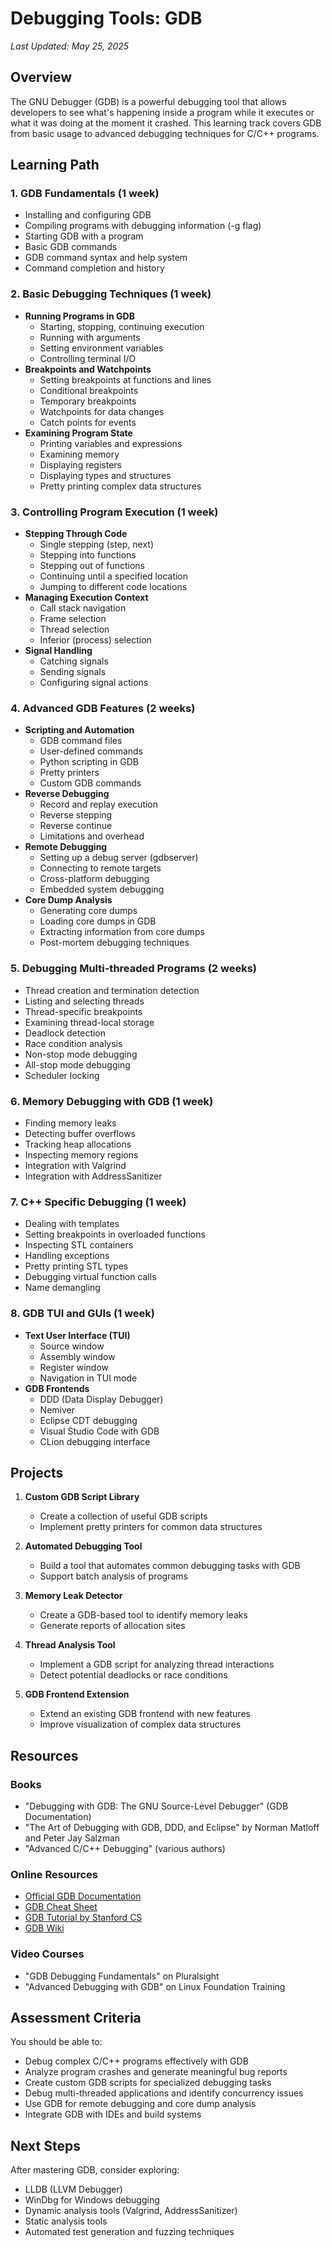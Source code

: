# Debugging Tools: GDB

*Last Updated: May 25, 2025*

## Overview

The GNU Debugger (GDB) is a powerful debugging tool that allows developers to see what's happening inside a program while it executes or what it was doing at the moment it crashed. This learning track covers GDB from basic usage to advanced debugging techniques for C/C++ programs.

## Learning Path

### 1. GDB Fundamentals (1 week)
- Installing and configuring GDB
- Compiling programs with debugging information (-g flag)
- Starting GDB with a program
- Basic GDB commands
- GDB command syntax and help system
- Command completion and history

### 2. Basic Debugging Techniques (1 week)
- **Running Programs in GDB**
  - Starting, stopping, continuing execution
  - Running with arguments
  - Setting environment variables
  - Controlling terminal I/O
- **Breakpoints and Watchpoints**
  - Setting breakpoints at functions and lines
  - Conditional breakpoints
  - Temporary breakpoints
  - Watchpoints for data changes
  - Catch points for events
- **Examining Program State**
  - Printing variables and expressions
  - Examining memory
  - Displaying registers
  - Displaying types and structures
  - Pretty printing complex data structures

### 3. Controlling Program Execution (1 week)
- **Stepping Through Code**
  - Single stepping (step, next)
  - Stepping into functions
  - Stepping out of functions
  - Continuing until a specified location
  - Jumping to different code locations
- **Managing Execution Context**
  - Call stack navigation
  - Frame selection
  - Thread selection
  - Inferior (process) selection
- **Signal Handling**
  - Catching signals
  - Sending signals
  - Configuring signal actions

### 4. Advanced GDB Features (2 weeks)
- **Scripting and Automation**
  - GDB command files
  - User-defined commands
  - Python scripting in GDB
  - Pretty printers
  - Custom GDB commands
- **Reverse Debugging**
  - Record and replay execution
  - Reverse stepping
  - Reverse continue
  - Limitations and overhead
- **Remote Debugging**
  - Setting up a debug server (gdbserver)
  - Connecting to remote targets
  - Cross-platform debugging
  - Embedded system debugging
- **Core Dump Analysis**
  - Generating core dumps
  - Loading core dumps in GDB
  - Extracting information from core dumps
  - Post-mortem debugging techniques

### 5. Debugging Multi-threaded Programs (2 weeks)
- Thread creation and termination detection
- Listing and selecting threads
- Thread-specific breakpoints
- Examining thread-local storage
- Deadlock detection
- Race condition analysis
- Non-stop mode debugging
- All-stop mode debugging
- Scheduler locking

### 6. Memory Debugging with GDB (1 week)
- Finding memory leaks
- Detecting buffer overflows
- Tracking heap allocations
- Inspecting memory regions
- Integration with Valgrind
- Integration with AddressSanitizer

### 7. C++ Specific Debugging (1 week)
- Dealing with templates
- Setting breakpoints in overloaded functions
- Inspecting STL containers
- Handling exceptions
- Pretty printing STL types
- Debugging virtual function calls
- Name demangling

### 8. GDB TUI and GUIs (1 week)
- **Text User Interface (TUI)**
  - Source window
  - Assembly window
  - Register window
  - Navigation in TUI mode
- **GDB Frontends**
  - DDD (Data Display Debugger)
  - Nemiver
  - Eclipse CDT debugging
  - Visual Studio Code with GDB
  - CLion debugging interface

## Projects

1. **Custom GDB Script Library**
   - Create a collection of useful GDB scripts
   - Implement pretty printers for common data structures

2. **Automated Debugging Tool**
   - Build a tool that automates common debugging tasks with GDB
   - Support batch analysis of programs

3. **Memory Leak Detector**
   - Create a GDB-based tool to identify memory leaks
   - Generate reports of allocation sites

4. **Thread Analysis Tool**
   - Implement a GDB script for analyzing thread interactions
   - Detect potential deadlocks or race conditions

5. **GDB Frontend Extension**
   - Extend an existing GDB frontend with new features
   - Improve visualization of complex data structures

## Resources

### Books
- "Debugging with GDB: The GNU Source-Level Debugger" (GDB Documentation)
- "The Art of Debugging with GDB, DDD, and Eclipse" by Norman Matloff and Peter Jay Salzman
- "Advanced C/C++ Debugging" (various authors)

### Online Resources
- [Official GDB Documentation](https://sourceware.org/gdb/current/onlinedocs/gdb/)
- [GDB Cheat Sheet](https://darkdust.net/files/GDB%20Cheat%20Sheet.pdf)
- [GDB Tutorial by Stanford CS](https://web.stanford.edu/class/cs107/guide/gdb.html)
- [GDB Wiki](https://sourceware.org/gdb/wiki/)

### Video Courses
- "GDB Debugging Fundamentals" on Pluralsight
- "Advanced Debugging with GDB" on Linux Foundation Training

## Assessment Criteria

You should be able to:
- Debug complex C/C++ programs effectively with GDB
- Analyze program crashes and generate meaningful bug reports
- Create custom GDB scripts for specialized debugging tasks
- Debug multi-threaded applications and identify concurrency issues
- Use GDB for remote debugging and core dump analysis
- Integrate GDB with IDEs and build systems

## Next Steps

After mastering GDB, consider exploring:
- LLDB (LLVM Debugger)
- WinDbg for Windows debugging
- Dynamic analysis tools (Valgrind, AddressSanitizer)
- Static analysis tools
- Automated test generation and fuzzing techniques
